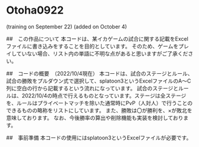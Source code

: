 # Otoha0922
(training on September 22)
(added on October 4)

##　この作品について
本コードは、某イカゲームの試合に関する記載をExcelファイルに書き込みをすることを目的としています。
そのため、ゲームをプレイしていない場合、リスト内の単語に不明な点があると思いますがご了承ください。

##　コードの概要　（2022/10/4現在）
本コードは、試合のステージとルール、試合の勝敗をプルダウン式で選択して、splatoon3というExcelファイルのA～C列に空白の行から記載するという流れになっています。
試合のステージとルールは、2022/10/4の時点で行えるものとなっています。ステージは全ステージを、ルールはプライべートマッチを除いた通常時にPvP（人対人）で行うことのできるものの略称をリストにしています。
また、勝敗は〇が勝利を、×が敗北を意味しております。
なお、今後勝率の算出や削除機能も実装を検討しております。

##　事前準備
本コードの使用にはsplatoon3というExcelファイルが必要です。
